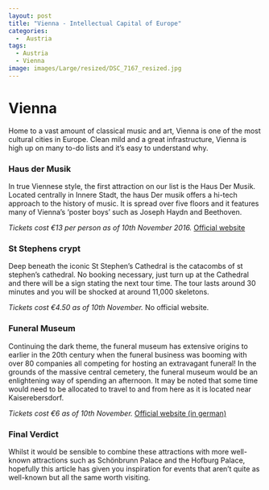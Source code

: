 ```yaml
---
layout: post
title: "Vienna - Intellectual Capital of Europe"
categories:
  -  Austria
tags:
  - Austria
  - Vienna
image: images/Large/resized/DSC_7167_resized.jpg
---
```


# Vienna

Home to a vast amount of classical music and art, Vienna is one of the most cultural cities in Europe. Clean mild and a great infrastructure, Vienna is high up on many to-do lists and it’s easy to understand why. 
 
### Haus der Musik 
 
In true Viennese style, the first attraction on our list is the Haus Der Musik. Located centrally in Innere Stadt, the haus Der musik offers a hi-tech approach to the history of music. It is spread over five floors and it features many of Vienna’s ‘poster boys’ such as Joseph Haydn and Beethoven.
 
*Tickets cost €13 per person as of 10th November 2016.* [Official website](http://www.hausdermusik.com/en)
 
### St Stephens crypt
 
Deep beneath the iconic St Stephen’s Cathedral is the catacombs of st stephen’s cathedral. No booking necessary, just turn up at the Cathedral and there will be a sign stating the next tour time. The tour lasts around 30 minutes and you will be shocked at around 11,000 skeletons.
 
*Tickets cost €4.50 as of 10th November.* No official website.
 
### Funeral Museum
 
Continuing the dark theme, the funeral museum has extensive origins to earlier in the 20th century when the funeral business was booming with over 80 companies all competing for hosting an extravagant funeral! In the grounds of the massive central cemetery, the funeral museum would be an enlightening way of spending an afternoon. It may be noted that some time would need to be allocated to travel to and from here as it is located near Kaiserebersdorf.
 
*Tickets cost €6 as of 10th November.* [Official website (in german)](http://www.bestattungsmuseum.at/eportal2/)
 
### Final Verdict
 
Whilst it would be sensible to combine these attractions with more well-known attractions such as Schönbrunn Palace and the Hofburg Palace, hopefully this article has given you inspiration for events that aren’t quite as well-known but all the same worth visiting. 
